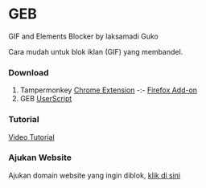# GEB
GIF and Elements Blocker by laksamadi Guko

Cara mudah untuk blok iklan (GIF) yang membandel. 

### Download
1. Tampermonkey [Chrome Extension](https://chrome.google.com/webstore/detail/tampermonkey/dhdgffkkebhmkfjojejmpbldmpobfkfo) -:- [Firefox Add-on](https://addons.mozilla.org/en-US/firefox/addon/tampermonkey/)
2. GEB [UserScript](https://raw.githubusercontent.com/laksa19/GEB/master/geb.user.js)

### Tutorial
[Video Tutorial](https://drive.google.com/file/d/1ElH9s1F_UZa7Ia-dQuLP4iiorQVkFwxW/view?usp=sharing)

### Ajukan Website
Ajukan domain website yang ingin diblok, [klik di sini](https://github.com/laksa19/GEB/issues/1)

